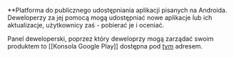 **Platforma do publicznego udostępniania aplikacji pisanych na Androida. Deweloperzy za jej pomocą mogą udostępniać nowe aplikacje lub ich aktualizacje, użytkownicy zaś - pobierać je i oceniać.

Panel deweloperski, poprzez który deweloprzy mogą zarządać swoim produktem to [[Konsola Google Play]] dostępna pod [tym](https://play.google.com/console/about/) adresem.